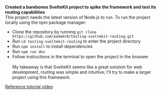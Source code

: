 **Created a barebones SvelteKit project to spike the framework and test its routing capabilities** <br>
This project needs the latest version of Node.js to run. To run the project locally using the npm package manager:<br>
- Clone the repository by running `git clone https://github.com/aadamr0/testing-sveltekit-routing.git`
- Run `cd testing-sveltekit-routing` to enter the project directory
- Run `npm install` to install dependencies
- Run `npm run dev`
- Follow instructions in the terminal to open the project in the broswer <br>
<br>My takeaway is that SvelteKit seems like a great solution for web development, routing was simple and intuitive; I'll try to make a larger project using this framework.<br>

[Reference tutorial video](https://www.youtube.com/watch?v=7hXHbGj6iE0&list=PLA9WiRZ-IS_zfHpxmztJQLeBISsQkh9-M&index=3)

